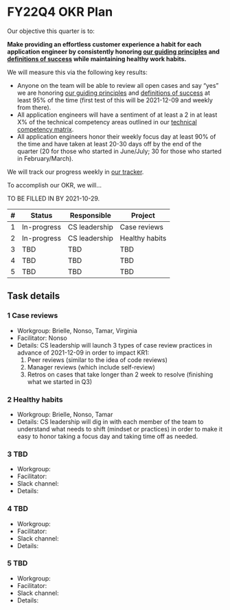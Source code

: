 # FY22Q4 OKR Plan

Our objective this quarter is to:

**Make providing an effortless customer experience a habit for each application engineer by consistently honoring [our guiding principles](index.md#guiding-principles) and [definitions of success](index.md#we-know-that-we-are-successful-when-we) while maintaining healthy work habits.**

We will measure this via the following key results:

- Anyone on the team will be able to review all open cases and say “yes” we are honoring [our guiding principles](index.md#guiding-principles) and [definitions of success](index.md#we-know-that-we-are-successful-when-we) at least 95% of the time (first test of this will be 2021-12-09 and weekly from there).
- All application engineers will have a sentiment of at least a 2 in at least X% of the technical competency areas outlined in our [technical competency matrix](https://docs.google.com/spreadsheets/d/1npAo9c_yDGreh1KlUgG0qlG6nTNwW39sl4vTmAvwQu0/edit?usp=sharing).
- All application engineers honor their weekly focus day at least 90% of the time and have taken at least 20-30 days off by the end of the quarter (20 for those who started in June/July; 30 for those who started in February/March).

We will track our progress weekly in [our tracker](https://docs.google.com/spreadsheets/d/1bXOm-oj9VyQwQtIvEfTI3ZRlDV2G5mDCTPBVporbQI8/edit?usp=sharing).

To accomplish our OKR, we will…

TO BE FILLED IN BY 2021-10-29.

| #   | Status      | Responsible   | Project        |
| --- | ----------- | ------------- | -------------- |
| 1   | In-progress | CS leadership | Case reviews   |
| 2   | In-progress | CS leadership | Healthy habits |
| 3   | TBD         | TBD           | TBD            |
| 4   | TBD         | TBD           | TBD            |
| 5   | TBD         | TBD           | TBD            |

## Task details

### 1 Case reviews

- Workgroup: Brielle, Nonso, Tamar, Virginia
- Facilitator: Nonso
- Details: CS leadership will launch 3 types of case review practices in advance of 2021-12-09 in order to impact KR1:
  1.  Peer reviews (similar to the idea of code reviews)
  2.  Manager reviews (which include self-review)
  3.  Retros on cases that take longer than 2 week to resolve (finishing what we started in Q3)

### 2 Healthy habits

- Workgroup: Brielle, Nonso, Tamar
- Details: CS leadership will dig in with each member of the team to understand what needs to shift (mindset or practices) in order to make it easy to honor taking a focus day and taking time off as needed.

### 3 TBD

- Workgroup:
- Facilitator:
- Slack channel:
- Details:

### 4 TBD

- Workgroup:
- Facilitator:
- Slack channel:
- Details:

### 5 TBD

- Workgroup:
- Facilitator:
- Slack channel:
- Details:
